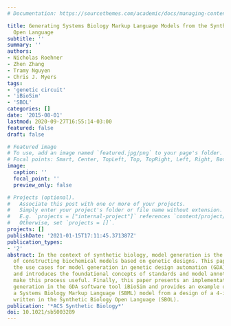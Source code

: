 ```yaml
---
# Documentation: https://sourcethemes.com/academic/docs/managing-content/

title: Generating Systems Biology Markup Language Models from the Synthetic Biology
  Open Language
subtitle: ''
summary: ''
authors:
- Nicholas Roehner
- Zhen Zhang
- Tramy Nguyen
- Chris J. Myers
tags:
- 'genetic circuit'
- 'iBioSim'
- 'SBOL'
categories: []
date: '2015-08-01'
lastmod: 2020-09-27T16:55:14-03:00
featured: false
draft: false

# Featured image
# To use, add an image named `featured.jpg/png` to your page's folder.
# Focal points: Smart, Center, TopLeft, Top, TopRight, Left, Right, BottomLeft, Bottom, BottomRight.
image:
  caption: ''
  focal_point: ''
  preview_only: false

# Projects (optional).
#   Associate this post with one or more of your projects.
#   Simply enter your project's folder or file name without extension.
#   E.g. `projects = ["internal-project"]` references `content/project/deep-learning/index.md`.
#   Otherwise, set `projects = []`.
projects: []
publishDate: '2021-01-15T17:11:45.371387Z'
publication_types:
- '2'
abstract: In the context of synthetic biology, model generation is the automated process
  of constructing biochemical models based on genetic designs. This paper discusses
  the use cases for model generation in genetic design automation (GDA) software tools
  and introduces the foundational concepts of standards and model annotation that
  make this process useful. Finally, this paper presents an implementation of model
  generation in the GDA software tool iBioSim and provides an example of generating
  a Systems Biology Markup Language (SBML) model from a design of a 4-input AND sensor
  written in the Synthetic Biology Open Language (SBOL).
publication: '*ACS Synthetic Biology*'
doi: 10.1021/sb5003289
---
```


